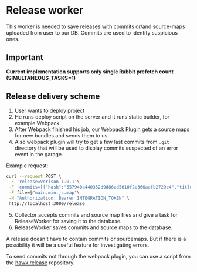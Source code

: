 # Release worker

This worker is needed to save releases with commits or/and source-maps uploaded from user to our DB. Commits are used to identify suspicious ones. 

## Important 

**Current implementation supports only single Rabbit prefetch count (SIMULTANEOUS_TASKS=1)**

## Release delivery scheme

1. User wants to deploy project
2. He runs deploy script on the server and it runs static builder, for example Webpack.
3. After Webpack finished his job, our [Webpack Plugin](https://github.com/codex-team/hawk.webpack.plugin) gets a source maps for new bundles and sends them to us.
4. Also webpack plugin will try to get a few last commits from `.git` directory that will be used to display commits suspected of an error event in the garage. 

Example request:

```bash
curl --request POST \
 -F 'release=Verison 1.0.1'\
 -F 'commits=[{"hash":"557940a440352d9d86ad5610f2e366aafb2729e4","title":"Add some stuff","author":"somebody@codex.so","date":"Wed May 6 13:37:00 2021 +0300"}]'\
 -F file=@"main.min.js.map"\
 -H "Authorization: Bearer INTEGRATION_TOKEN" \
 http://localhost:3000/release
```

5. Collector accepts commits and source map files and give a task for ReleaseWorker for saving it to the database.
6. ReleaseWorker saves commits and source maps to the database.

A release doesn't have to contain commits or sourcemaps. But if there is a possibility it will be a useful feature for investigating errors.

To send commits not through the webpack plugin, you can use a script from the [hawk.release](https://github.com/codex-team/hawk.release) repository.